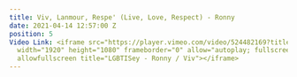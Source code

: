 ```yaml
---
title: Viv, Lanmour, Respe' (Live, Love, Respect) - Ronny
date: 2021-04-14 12:57:00 Z
position: 5
Video Link: <iframe src="https://player.vimeo.com/video/524482169?title=0&amp;byline=0&amp;portrait=0&amp;speed=0&amp;badge=0&amp;autopause=0&amp;player_id=0&amp;app_id=58479"
  width="1920" height="1080" frameborder="0" allow="autoplay; fullscreen; picture-in-picture"
  allowfullscreen title="LGBTISey - Ronny / Viv"></iframe>
---
```


